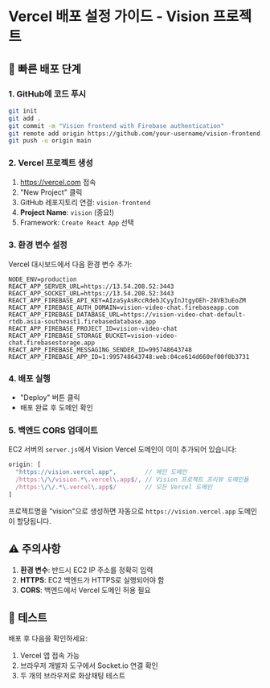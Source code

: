 # Vercel 배포 설정 가이드 - Vision 프로젝트

## 🚀 빠른 배포 단계

### 1. GitHub에 코드 푸시
```bash
git init
git add .
git commit -m "Vision frontend with Firebase authentication"
git remote add origin https://github.com/your-username/vision-frontend.git
git push -u origin main
```

### 2. Vercel 프로젝트 생성
1. https://vercel.com 접속
2. "New Project" 클릭
3. GitHub 레포지토리 연결: `vision-frontend`
4. **Project Name**: `vision` (중요!)
5. Framework: `Create React App` 선택

### 3. 환경 변수 설정
Vercel 대시보드에서 다음 환경 변수 추가:

```
NODE_ENV=production
REACT_APP_SERVER_URL=https://13.54.208.52:3443
REACT_APP_SOCKET_URL=https://13.54.208.52:3443
REACT_APP_FIREBASE_API_KEY=AIzaSyAsRccRdebJCyyInJtgyOEh-28VB3uEoZM
REACT_APP_FIREBASE_AUTH_DOMAIN=vision-video-chat.firebaseapp.com
REACT_APP_FIREBASE_DATABASE_URL=https://vision-video-chat-default-rtdb.asia-southeast1.firebasedatabase.app
REACT_APP_FIREBASE_PROJECT_ID=vision-video-chat
REACT_APP_FIREBASE_STORAGE_BUCKET=vision-video-chat.firebasestorage.app
REACT_APP_FIREBASE_MESSAGING_SENDER_ID=995748643748
REACT_APP_FIREBASE_APP_ID=1:995748643748:web:04ce614d660ef00f0b3731
```

### 4. 배포 실행
- "Deploy" 버튼 클릭
- 배포 완료 후 도메인 확인

### 5. 백엔드 CORS 업데이트
EC2 서버의 `server.js`에서 Vision Vercel 도메인이 이미 추가되어 있습니다:

```javascript
origin: [
  "https://vision.vercel.app",        // 메인 도메인
  /https:\/\/vision.*\.vercel\.app$/, // Vision 프로젝트 프리뷰 도메인들
  /https:\/\/.*\.vercel\.app$/        // 모든 Vercel 도메인
]
```

프로젝트명을 "vision"으로 생성하면 자동으로 `https://vision.vercel.app` 도메인이 할당됩니다.

## ⚠️ 주의사항

1. **환경 변수**: 반드시 EC2 IP 주소를 정확히 입력
2. **HTTPS**: EC2 백엔드가 HTTPS로 실행되어야 함
3. **CORS**: 백엔드에서 Vercel 도메인 허용 필요

## 🧪 테스트

배포 후 다음을 확인하세요:
1. Vercel 앱 접속 가능
2. 브라우저 개발자 도구에서 Socket.io 연결 확인
3. 두 개의 브라우저로 화상채팅 테스트
